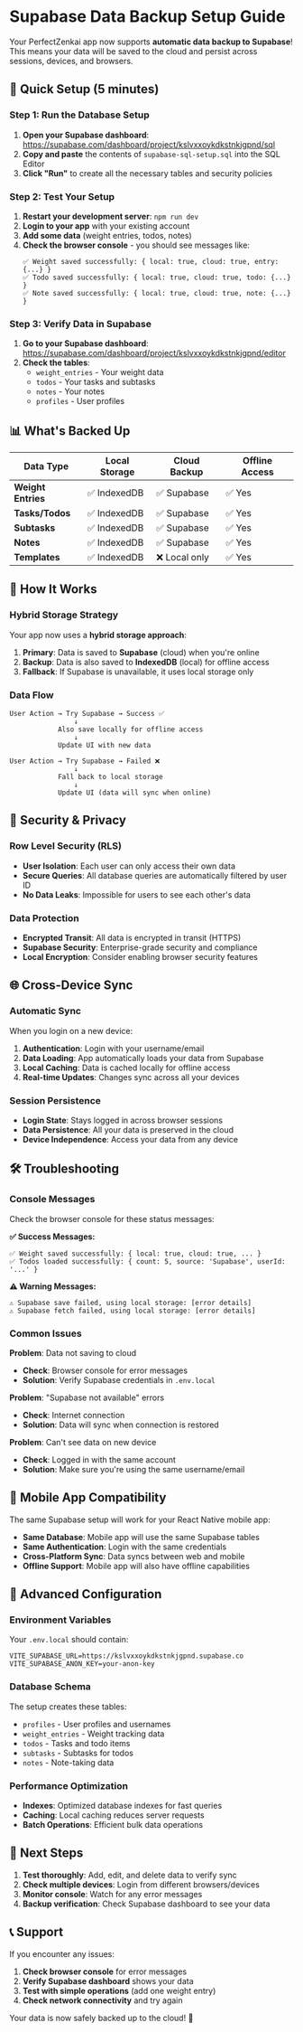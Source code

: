 # Supabase Data Backup Setup Guide

Your PerfectZenkai app now supports **automatic data backup to Supabase**! This means your data will be saved to the cloud and persist across sessions, devices, and browsers.

## 🚀 Quick Setup (5 minutes)

### Step 1: Run the Database Setup

1. **Open your Supabase dashboard**: https://supabase.com/dashboard/project/kslvxxoykdkstnkjgpnd/sql
2. **Copy and paste** the contents of `supabase-sql-setup.sql` into the SQL Editor
3. **Click "Run"** to create all the necessary tables and security policies

### Step 2: Test Your Setup

1. **Restart your development server**: `npm run dev`
2. **Login to your app** with your existing account
3. **Add some data** (weight entries, todos, notes)
4. **Check the browser console** - you should see messages like:
   ```
   ✅ Weight saved successfully: { local: true, cloud: true, entry: {...} }
   ✅ Todo saved successfully: { local: true, cloud: true, todo: {...} }
   ✅ Note saved successfully: { local: true, cloud: true, note: {...} }
   ```

### Step 3: Verify Data in Supabase

1. **Go to your Supabase dashboard**: https://supabase.com/dashboard/project/kslvxxoykdkstnkjgpnd/editor
2. **Check the tables**:
   - `weight_entries` - Your weight data
   - `todos` - Your tasks and subtasks
   - `notes` - Your notes
   - `profiles` - User profiles

## 📊 What's Backed Up

| Data Type | Local Storage | Cloud Backup | Offline Access |
|-----------|---------------|--------------|----------------|
| **Weight Entries** | ✅ IndexedDB | ✅ Supabase | ✅ Yes |
| **Tasks/Todos** | ✅ IndexedDB | ✅ Supabase | ✅ Yes |
| **Subtasks** | ✅ IndexedDB | ✅ Supabase | ✅ Yes |
| **Notes** | ✅ IndexedDB | ✅ Supabase | ✅ Yes |
| **Templates** | ✅ IndexedDB | ❌ Local only | ✅ Yes |

## 🔄 How It Works

### Hybrid Storage Strategy

Your app now uses a **hybrid storage approach**:

1. **Primary**: Data is saved to **Supabase** (cloud) when you're online
2. **Backup**: Data is also saved to **IndexedDB** (local) for offline access
3. **Fallback**: If Supabase is unavailable, it uses local storage only

### Data Flow

```
User Action → Try Supabase → Success ✅
                ↓
            Also save locally for offline access
                ↓
            Update UI with new data

User Action → Try Supabase → Failed ❌
                ↓
            Fall back to local storage
                ↓
            Update UI (data will sync when online)
```

## 🔐 Security & Privacy

### Row Level Security (RLS)

- **User Isolation**: Each user can only access their own data
- **Secure Queries**: All database queries are automatically filtered by user ID
- **No Data Leaks**: Impossible for users to see each other's data

### Data Protection

- **Encrypted Transit**: All data is encrypted in transit (HTTPS)
- **Supabase Security**: Enterprise-grade security and compliance
- **Local Encryption**: Consider enabling browser security features

## 🌐 Cross-Device Sync

### Automatic Sync

When you login on a new device:

1. **Authentication**: Login with your username/email
2. **Data Loading**: App automatically loads your data from Supabase
3. **Local Caching**: Data is cached locally for offline access
4. **Real-time Updates**: Changes sync across all your devices

### Session Persistence

- **Login State**: Stays logged in across browser sessions
- **Data Persistence**: All your data is preserved in the cloud
- **Device Independence**: Access your data from any device

## 🛠️ Troubleshooting

### Console Messages

Check the browser console for these status messages:

**✅ Success Messages:**
```
✅ Weight saved successfully: { local: true, cloud: true, ... }
✅ Todos loaded successfully: { count: 5, source: 'Supabase', userId: '...' }
```

**⚠️ Warning Messages:**
```
⚠️ Supabase save failed, using local storage: [error details]
⚠️ Supabase fetch failed, using local storage: [error details]
```

### Common Issues

**Problem**: Data not saving to cloud
- **Check**: Browser console for error messages
- **Solution**: Verify Supabase credentials in `.env.local`

**Problem**: "Supabase not available" errors
- **Check**: Internet connection
- **Solution**: Data will sync when connection is restored

**Problem**: Can't see data on new device
- **Check**: Logged in with the same account
- **Solution**: Make sure you're using the same username/email

## 📱 Mobile App Compatibility

The same Supabase setup will work for your React Native mobile app:

- **Same Database**: Mobile app will use the same Supabase tables
- **Same Authentication**: Login with the same credentials
- **Cross-Platform Sync**: Data syncs between web and mobile
- **Offline Support**: Mobile app will also have offline capabilities

## 🔧 Advanced Configuration

### Environment Variables

Your `.env.local` should contain:
```env
VITE_SUPABASE_URL=https://kslvxxoykdkstnkjgpnd.supabase.co
VITE_SUPABASE_ANON_KEY=your-anon-key
```

### Database Schema

The setup creates these tables:
- `profiles` - User profiles and usernames
- `weight_entries` - Weight tracking data
- `todos` - Tasks and todo items
- `subtasks` - Subtasks for todos
- `notes` - Note-taking data

### Performance Optimization

- **Indexes**: Optimized database indexes for fast queries
- **Caching**: Local caching reduces server requests
- **Batch Operations**: Efficient bulk data operations

## 🎯 Next Steps

1. **Test thoroughly**: Add, edit, and delete data to verify sync
2. **Check multiple devices**: Login from different browsers/devices
3. **Monitor console**: Watch for any error messages
4. **Backup verification**: Check Supabase dashboard to see your data

## 📞 Support

If you encounter any issues:

1. **Check browser console** for error messages
2. **Verify Supabase dashboard** shows your data
3. **Test with simple operations** (add one weight entry)
4. **Check network connectivity** and try again

Your data is now safely backed up to the cloud! 🎉 